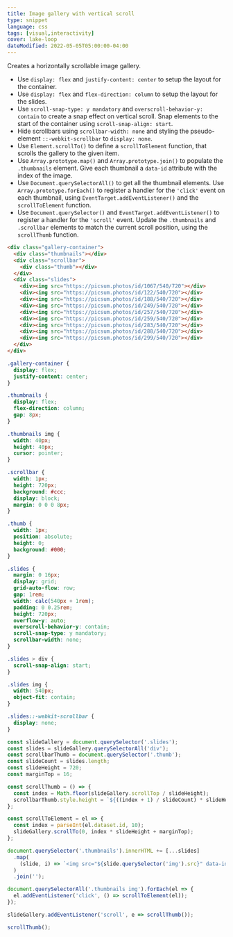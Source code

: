 ```yaml
---
title: Image gallery with vertical scroll
type: snippet
language: css
tags: [visual,interactivity]
cover: lake-loop
dateModified: 2022-05-05T05:00:00-04:00
---
```


Creates a horizontally scrollable image gallery.

- Use `display: flex` and `justify-content: center` to setup the layout for the container.
- Use `display: flex` and `flex-direction: column` to setup the layout for the slides.
- Use `scroll-snap-type: y mandatory` and `overscroll-behavior-y: contain` to create a snap effect on vertical scroll. Snap elements to the start of the container using `scroll-snap-align: start`.
- Hide scrollbars using `scrollbar-width: none` and styling the pseudo-element `::-webkit-scrollbar` to `display: none`.
- Use `Element.scrollTo()` to define a `scrollToElement` function, that scrolls the gallery to the given item.
- Use `Array.prototype.map()` and `Array.prototype.join()` to populate the `.thumbnails` element. Give each thumbnail a `data-id` attribute with the index of the image.
- Use `Document.querySelectorAll()` to get all the thumbnail elements. Use `Array.prototype.forEach()` to register a handler for the `'click'` event on each thumbnail, using `EventTarget.addEventListener()` and the `scrollToElement` function.
- Use `Document.querySelector()` and `EventTarget.addEventListener()` to register a handler for the `'scroll'` event. Update the `.thumbnails` and `.scrollbar` elements to match the current scroll position, using the `scrollThumb` function.

```html
<div class="gallery-container">
  <div class="thumbnails"></div>
  <div class="scrollbar">
    <div class="thumb"></div>
  </div>
  <div class="slides">
    <div><img src="https://picsum.photos/id/1067/540/720"></div>
    <div><img src="https://picsum.photos/id/122/540/720"></div>
    <div><img src="https://picsum.photos/id/188/540/720"></div>
    <div><img src="https://picsum.photos/id/249/540/720"></div>
    <div><img src="https://picsum.photos/id/257/540/720"></div>
    <div><img src="https://picsum.photos/id/259/540/720"></div>
    <div><img src="https://picsum.photos/id/283/540/720"></div>
    <div><img src="https://picsum.photos/id/288/540/720"></div>
    <div><img src="https://picsum.photos/id/299/540/720"></div>
  </div>
</div>
```

```css
.gallery-container {
  display: flex;
  justify-content: center;
}

.thumbnails {
  display: flex;
  flex-direction: column;
  gap: 8px;
}

.thumbnails img {
  width: 40px;
  height: 40px;
  cursor: pointer;
}

.scrollbar {
  width: 1px;
  height: 720px;
  background: #ccc;
  display: block;
  margin: 0 0 0 8px;
}

.thumb {
  width: 1px;
  position: absolute;
  height: 0;
  background: #000;
}

.slides {
  margin: 0 16px;
  display: grid;
  grid-auto-flow: row;
  gap: 1rem;
  width: calc(540px + 1rem);
  padding: 0 0.25rem;
  height: 720px;
  overflow-y: auto;
  overscroll-behavior-y: contain;
  scroll-snap-type: y mandatory;
  scrollbar-width: none;
}

.slides > div {
  scroll-snap-align: start;
}

.slides img {
  width: 540px;
  object-fit: contain;
}

.slides::-webkit-scrollbar {
  display: none;
}
```

```js
const slideGallery = document.querySelector('.slides');
const slides = slideGallery.querySelectorAll('div');
const scrollbarThumb = document.querySelector('.thumb');
const slideCount = slides.length;
const slideHeight = 720;
const marginTop = 16;

const scrollThumb = () => {
  const index = Math.floor(slideGallery.scrollTop / slideHeight);
  scrollbarThumb.style.height = `${((index + 1) / slideCount) * slideHeight}px`;
};

const scrollToElement = el => {
  const index = parseInt(el.dataset.id, 10);
  slideGallery.scrollTo(0, index * slideHeight + marginTop);
};

document.querySelector('.thumbnails').innerHTML += [...slides]
  .map(
    (slide, i) => `<img src="${slide.querySelector('img').src}" data-id="${i}">`
  )
  .join('');

document.querySelectorAll('.thumbnails img').forEach(el => {
  el.addEventListener('click', () => scrollToElement(el));
});

slideGallery.addEventListener('scroll', e => scrollThumb());

scrollThumb();
```
